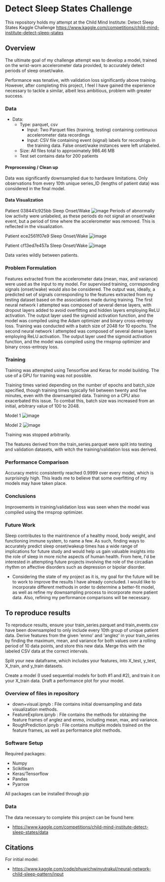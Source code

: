 # Detect Sleep States Challenge
This repository holds my attempt at the Child Mind Institute: Detect Sleep States Kaggle Challenge
https://www.kaggle.com/competitions/child-mind-institute-detect-sleep-states

## Overview

  The ultimate goal of my challenge attempt was to develop a model, trained on the wrist-worn accelerometer data provided, to accurately detect periods of sleep onset/wake.
  
  Performance was tenative, with validation loss significantly above training. However, after completing this project, I feel I have gained the experience necessary to tackle a similar, albeit less ambitious, problem with greater success.

### Data

* Data:
  * Type: parquet, csv
    * Input: Two Parquet files (training, testing) containing continuous accelerometer data recordings
    * Input: CSV file containing event (signal) labels for recordings in the training data. False onset/wake instances were left unlabeled.
  * Size: All files total to approximately 986.46 MB
  * Test set contains data for 200 patients
 
#### Preprocessing / Clean up

Data was significantly downsampled due to hardware limitations. 
Only observations from every 10th unique series_ID (lengths of patient data) was considered in the final model.

#### Data Visualization

Patient 038441c925bb Sleep Onset/Wake
![image](https://github.com/t-movaghar/SleepStateChallenge/assets/123412483/149cb51f-5be0-444a-9066-2b90a25b4a57)
Periods of abnormally low activity were unlabeled, as these periods do not signal an onset/wake event, but a period of time where the accelerometer was removed.
This is reflected in the visualization.

Patient ece2561f07e9 Sleep Onset/Wake
![image](https://github.com/t-movaghar/SleepStateChallenge/assets/123412483/2fd06559-7535-4ac6-a2af-55aac602e48e)

Patient cf13ed7e457a Sleep Onset/Wake
![image](https://github.com/t-movaghar/SleepStateChallenge/assets/123412483/f4dd33cd-a79d-45b7-b0d3-c62705ccfe49)

Data varies wildly between patients.

### Problem Formulation

  Features extracted from the accelerometer data (mean, max, and variance) were used as the input to my model. For supervised training, corresponding signals (onset/wake) would also be considered.
  The output was, ideally, a predicted set of signals corresponding to the features extracted from my testing dataset based on the associations made during training.
  The first neural network I attempted was composed of several dense layers, with dropout layers added to avoid overfitting and hidden layers employing ReLU activation. The output layer used the sigmoid activation function, and the model was compiled using the Adam optimizer and binary cross-entropy loss. Training was conducted with a batch size of 2048 for 10 epochs.
  The second neural network I attempted was composed of several dense layers employing ReLU activation. The output layer used the sigmoid activation function, and the model was compiled using the rmsprop optimizer and binary cross-entropy loss.

### Training

  Training was attempted using Tensorflow and Keras for model building.
  The use of a GPU for training was not possible.
  
  Training times varied depending on the number of epochs and batch_size specified, though training times typically fell between twenty and five minutes, even with the downsampled data. 
  Training on a CPU also exacerbated this issue. To combat this, batch size was increased from an initial, arbitrary value of 100 to 2048.

  Model 1
  ![image](https://github.com/t-movaghar/SleepStateChallenge/assets/123412483/041eb593-1330-42d1-b848-9b4eab160fcd)

  Model 2
  ![image](https://github.com/t-movaghar/SleepStateChallenge/assets/123412483/a7455e8d-d152-4c41-b618-a2557e459f40)


  Training was stopped arbitrarily.

  The features derived from the train_series.parquet were split into testing and validation datasets, with witch the training/validation loss was derived.

### Performance Comparison

  Accuracy metric consistently reached 0.9999 over every model, which is surprisingly high.
  This leads me to believe that some overfitting of my models may have taken place.
  
### Conclusions

  Improvements in training/validation loss was seen when the model was compiled using the rmsprop optimizer.

### Future Work

Sleep contributes to the maintinence of a healthy mood, body weight, and functioning immune system, to name a few. As such, finding ways to accurately predict sleep onset/wakeup times has a wide range of implications for future study and would help us gain valuable insights into the role of sleep in more niche aspects of human health. From here, I'd be interested in attempting future projects involving the role of the circadian rhythm on affective disorders such as depression or bipolar disorder.

* Considering the state of my project as it is, my goal for the future will be to work to improve the results I have already concluded. I would like to incorporate different methods in order to determine a better-fit model, as well as refine my downsampling process to incorporate more patient data. Also, refining my performance comparisons will be necessary.

## To reproduce results
To reproduce results, ensure your train_series.parquet and train_events.csv have been downsampled to only include every 10th group of unique patient data.
Derive features from the given 'enmo' and 'anglez' in your train_series by finding the maximum, mean, and variance for both values over a rolling period of 10 data points, and store this new data. Merge this with the labeled CSV data at the correct intervals.

Split your new dataframe, which includes your features, into X_test, y_test, X_train, and y_train datasets.

Create a model (I used sequential models for both #1 and #2), and train it on your X_train data. Draft a performance plot for your model.

### Overview of files in repository

  * down+visual.ipnyb : File contains initial downsampling and data visualization methods.
  * FeatureExplore.ipnyb : File contains the methods for obtaining the feature frames of anglez and enmo, including mean, max, and variance.
  * RoughPrediction.ipnyb : File contains multiple models trained on the feature frames, as well as performance plot methods.


### Software Setup
Required packages:

  * Numpy
  * Scikitlearn
  * Keras/Tensorflow
  * Pandas
  * Pyarrow

All packages can be installed through pip
  

### Data

The data necessary to complete this project can be found here:
* https://www.kaggle.com/competitions/child-mind-institute-detect-sleep-states/data

## Citations

For initial model:
* https://www.kaggle.com/code/phuwichwinyutrakul/neural-network-child-sleep-pattern/input
  



